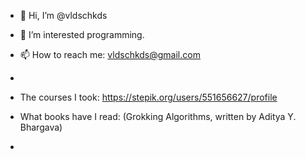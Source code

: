 - 👋 Hi, I’m @vldschkds
- 👀 I’m interested programming.
- 📫 How to reach me: vldschkds@gmail.com
- 
- The courses I took: https://stepik.org/users/551656627/profile
- What books have I read: (Grokking Algorithms, written by Aditya Y. Bhargava)

- 
<!---
vldschkds/vldschkds is a ✨ special ✨ repository because its `README.md` (this file) appears on your GitHub profile.
You can click the Preview link to take a look at your changes.
--->

